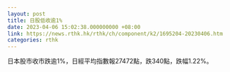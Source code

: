 ```yaml
---
layout: post
title: 日股低收逾1%
date: 2023-04-06 15:02:38.000000000 +08:00
link: https://news.rthk.hk/rthk/ch/component/k2/1695204-20230406.htm
categories: rthk
---
```


日本股市收市跌逾1%，日經平均指數報27472點，跌340點，跌幅1.22%。
